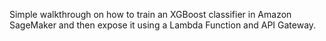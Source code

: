 Simple walkthrough on how to train an XGBoost classifier in Amazon SageMaker and then expose it using a Lambda Function and API Gateway.
